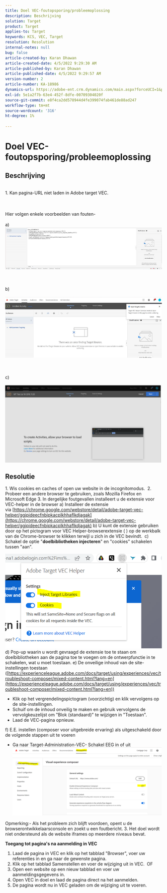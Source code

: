 ```yaml
---
title: Doel VEC-foutopsporing/probleemoplossing
description: Beschrijving
solution: Target
product: Target
applies-to: Target
keywords: KCS, VEC, Target
resolution: Resolution
internal-notes: null
bug: false
article-created-by: Karan Dhawan
article-created-date: 4/5/2022 9:29:30 AM
article-published-by: Karan Dhawan
article-published-date: 4/5/2022 9:29:57 AM
version-number: 2
article-number: KA-18986
dynamics-url: https://adobe-ent.crm.dynamics.com/main.aspx?forceUCI=1&pagetype=entityrecord&etn=knowledgearticle&id=ec1691de-c2b4-ec11-983f-000d3a5d0d73
exl-id: 5e1a2f7b-63e4-452f-8dfe-00709304020f
source-git-commit: e8f4ca2dd578944d4fe399074fab461de88ad247
workflow-type: tm+mt
source-wordcount: '316'
ht-degree: 1%

---
```


# Doel VEC-foutopsporing/probleemoplossing

## Beschrijving

<br>1. Kan pagina-URL niet laden in Adobe target VEC. <br><br> <br><br>Hier volgen enkele voorbeelden van fouten- <br><br>a) ![](assets/___f81691de-c2b4-ec11-983f-000d3a5d0d73___.png)<br><br> <br><br>b)<br><br>![](assets/___071791de-c2b4-ec11-983f-000d3a5d0d73___.png)<br><br> <br><br>c)<br><br>![](assets/___0a1791de-c2b4-ec11-983f-000d3a5d0d73___.png)<br>

## Resolutie


1. Wis cookies en caches of open uw website in de incognitomodus. 
2. Probeer een andere browser te gebruiken, zoals Mozilla Firefox en Microsoft Edge 3. In dergelijke foutgevallen installeert u de extensie voor VEC-helper in de browser a) Installeer de extensie via [https://chrome.google.com/webstore/detail/adobe-target-vec-helper/ggjpideecfnbipkacplkhhaflkdjagak](https://chrome.google.com/webstore/detail/adobe-target-vec-helper/ggjpideecfnbipkacplkhhaflkdjagak)
b) U kunt de extensie gebruiken door op het pictogram voor VEC Helper-browserextensie ( ) op de werkbalk van de Chrome-browser te klikken terwijl u zich in de VEC bevindt. 
c) Schakel de optie &quot;<b>doelbibliotheken injecteren</b>&quot; en &quot;cookies&quot; schakelen tussen &quot;aan&quot;.

![](assets/92bf52bf-21ab-ec11-983f-000d3a349523.png)
d) Pop-up waarin u wordt gevraagd de extensie toe te staan om doelbibliotheken aan de pagina toe te voegen om de ontwerpfunctie in te schakelen, wat u moet toestaan.
e) De onveilige inhoud van de site-instellingen toestaan ([https://experienceleague.adobe.com/docs/target/using/experiences/vec/troubleshoot-composer/mixed-content.html?lang=en](https://experienceleague.adobe.com/docs/target/using/experiences/vec/troubleshoot-composer/mixed-content.html?lang=en))

- Klik op het vergrendelingspictogram (voorzichtig) en klik vervolgens op de site-instellingen.
- Schuif om de inhoud onveilig te maken en gebruik vervolgens de vervolgkeuzelijst om &quot;Blok (standaard)&quot; te wijzigen in &quot;Toestaan&quot;.
- Laad de VEC-pagina opnieuw.


f) E.E. instellen (composer voor uitgebreide ervaring) als uitgeschakeld door de volgende stappen uit te voeren

- Ga naar Target-Administration-VEC- Schakel EEG in of uit![](assets/90fdfd56-26ab-ec11-983f-000d3a349523.png)


Opmerking:- Als het probleem zich blijft voordoen, opent u de browserontwikkelaarsconsole en zoekt u een foutbericht.
3. Het doel wordt niet ondersteund als de website iframes op meerdere niveaus bevat. 


<b>Toegang tot pagina&#39;s na aanmelding in VEC</b>
1. Laad de pagina in VEC en klik op het tabblad &quot;Browser&quot;, voer uw referenties in en ga naar de gewenste pagina. 
2. Klik op het tabblad Samenstellen en voer de wijziging uit in VEC. 
OF
1. Open een website op een nieuw tabblad en voer uw aanmeldingsgegevens in.
2. Open VEC in doel en laad de pagina direct na het aanmelden. 
3. De pagina wordt nu in VEC geladen om de wijziging uit te voeren.
